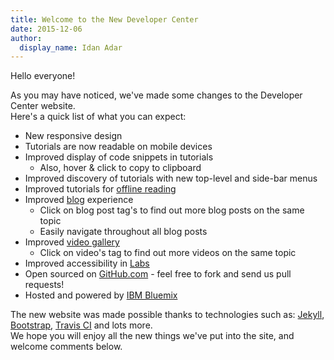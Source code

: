 ```yaml
---
title: Welcome to the New Developer Center
date: 2015-12-06
author:
  display_name: Idan Adar
---
```

Hello everyone!

As you may have noticed, we've made some changes to the Developer Center website.  
Here's a quick list of what you can expect:

* New responsive design
* Tutorials are now readable on mobile devices
* Improved display of code snippets in tutorials
    * Also, hover &amp; click to copy to clipboard
* Improved discovery of tutorials with new top-level and side-bar menus
* Improved tutorials for [offline reading]({{site.baseurl}}/downloads/)
* Improved [blog]({{site.baseurl}}/blog/) experience
    * Click on blog post tag's to find out more blog posts on the same topic
    * Easily navigate throughout all blog posts
* Improved [video gallery]({{site.baseurl}}/video-gallery/)
    * Click on video's tag to find out more videos on the same topic
* Improved accessibility in [Labs]({{site.baseurl}}/labs/)
* Open sourced on [GitHub.com](https://www.github.com/mobilefirst-platform-developer-center/devcenter) - feel free to fork and send us pull requests!
* Hosted and powered by [IBM Bluemix](https://bluemix.net)

The new website was made possible thanks to technologies such as: [Jekyll](http://jekyllrb.com/), [Bootstrap](getbootstrap.com), [Travis CI](https://travis-ci.org/) and lots more.  
We hope you will enjoy all the new things we've put into the site, and welcome comments below.